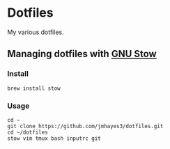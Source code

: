 # Dotfiles
My various dotfiles.

## Managing dotfiles with [GNU Stow](https://www.gnu.org/software/stow/)

### Install

`brew install stow`

### Usage

```
cd ~
git clone https://github.com/jmhayes3/dotfiles.git
cd ~/dotfiles
stow vim tmux bash inputrc git
```

